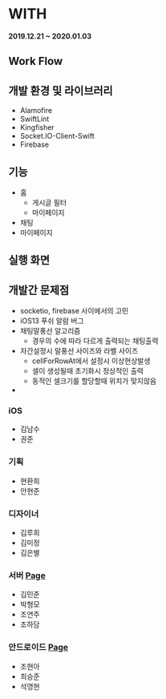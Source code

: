 # WITH

__2019.12.21 ~ 2020.01.03__





## Work Flow



## 개발 환경 및 라이브러리

* Alamofire
* SwiftLint
*  Kingfisher
*  Socket.IO-Client-Swift
*  Firebase



## 기능

* 홈
  * 게시글 필터
  * 마이페이지
* 채팅
* 마이페이지

## 실행 화면



## 개발간 문제점

* socketio, firebase 사이에서의 고민
* iOS13 푸쉬 알람 버그
* 채팅말풍선 알고리즘
  * 경우의 수에 따라 다르게 출력되는 채팅출력
* 자간설정시 말풍선 사이즈와 라벨 사이즈
  * cellForRowAt에서 설정시 이상현상발생
  * 셀이 생성될때 초기화시 정상적인 출력
  * 동적인 셀크기를 할당할때 위치가 맞지않음
* 

### iOS

* 김남수
* 권준

### 기획

* 현환희
* 안현준

### 디자이너

* 김루희
* 김미정
* 김은별

### 서버 [Page](https://github.com/TEAM-WITH/WITH_Server)

* 김민준
* 박형모
* 조연주
* 조하담

### 안드로이드 [Page](https://github.com/TEAM-WITH/WITH_Android)

* 조현아
* 최승준
* 석영현
